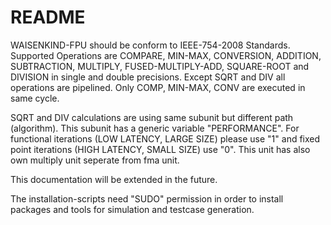 # README #

WAISENKIND-FPU should be conform to IEEE-754-2008 Standards. Supported Operations are COMPARE, MIN-MAX, CONVERSION, ADDITION, SUBTRACTION, MULTIPLY, FUSED-MULTIPLY-ADD, SQUARE-ROOT and DIVISION in single and double precisions. Except SQRT and DIV all operations are pipelined. Only COMP, MIN-MAX, CONV are executed in same cycle. 

SQRT and DIV calculations are using same subunit but different path (algorithm). This subunit has a generic variable "PERFORMANCE". For functional iterations (LOW LATENCY, LARGE SIZE) please use "1" and fixed point iterations (HIGH LATENCY, SMALL SIZE) use "0". This unit has also own multiply unit seperate from fma unit.

This documentation will be extended in the future.

The installation-scripts need "SUDO" permission in order to install packages and tools for simulation and testcase generation.
